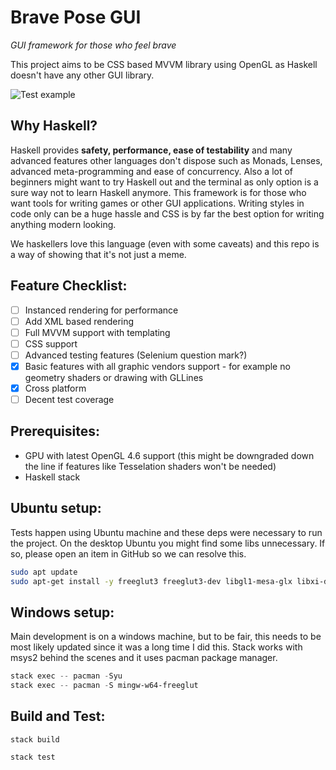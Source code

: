 # Brave Pose GUI

*GUI framework for those who feel brave*

This project aims to be CSS based MVVM library using OpenGL as Haskell doesn't have any other GUI library. 

![Test example](https://github.com/SturdyPose/brave-pose-gui/actions/workflows/haskell.yml/badge.svg?event=push)

## Why Haskell?

Haskell provides **safety, performance, ease of testability** and many advanced features other languages don't dispose such as Monads, Lenses, advanced meta-programming and ease of concurrency.
Also a lot of beginners might want to try Haskell out and the terminal as only option is a sure way not to learn Haskell anymore.
This framework is for those who want tools for writing games or other GUI applications. Writing styles in code only can be a huge hassle and CSS is by far the best option for writing anything modern looking.

We haskellers love this language (even with some caveats) and this repo is a way of showing that it's not just a meme.

## Feature Checklist:

- [ ] Instanced rendering for performance
- [ ] Add XML based rendering
- [ ] Full MVVM support with templating
- [ ] CSS support
- [ ] Advanced testing features (Selenium question mark?)
- [X] Basic features with all graphic vendors support - for example no geometry shaders or drawing with GLLines
- [X] Cross platform
- [ ] Decent test coverage

## Prerequisites: 

- GPU with latest OpenGL 4.6 support (this might be downgraded down the line if features like Tesselation shaders won't be needed)
- Haskell stack


## Ubuntu setup:

Tests happen using Ubuntu machine and these deps were necessary to run the project.
On the desktop Ubuntu you might find some libs unnecessary. If so, please open an item in GitHub so we can resolve this.

```bash 
sudo apt update
sudo apt-get install -y freeglut3 freeglut3-dev libgl1-mesa-glx libxi-dev libxrandr-dev libxxf86vm-dev libxcursor-dev libxinerama-dev 
```

## Windows setup:

Main development is on a windows machine, but to be fair, this needs to be most likely updated since it was a long time I did this.
Stack works with msys2 behind the scenes and it uses pacman package manager.

```powershell
stack exec -- pacman -Syu
stack exec -- pacman -S mingw-w64-freeglut
```

## Build and Test:

`stack build`

`stack test`